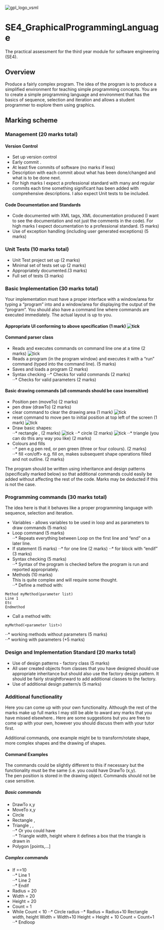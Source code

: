 ![gpl_logo_vsml](https://user-images.githubusercontent.com/22601795/119051937-c3cdcf00-b9bb-11eb-8335-04aaa096a16f.png)
# SE4_GraphicalProgrammingLanguage
The practical assessment for the third year module for software engineering (SE4).

## Overview
Produce a fairly complex  program. The idea of the program is to produce a simplified environment for teaching simple  programming concepts. You are to create a simple programming language and environment  that has the basics of sequence, selection and iteration and allows a student programmer to  explore them using graphics.  

## Marking scheme

### Management (20 marks total)
#### Version Control  
- Set up version control  
- Early commit . 
- At least five commits of software (no marks if less)  
- Description with each commit about what has been done/changed and what is to be  done next.  
- For high marks I expect a professional standard with many and regular commits each  time something significant has been added with comprehensive descriptions. I also expect  Unit tests to be included.  

#### Code Documentation and Standards 
- Code documented with XML tags, XML documentation produced (I want to see the  documentation and not just the comments in the code). For high marks I expect  documentation to a professional standard. (5 marks)  
- Use of exception handling (including user generated exceptions) (5 marks)   

### Unit Tests (10 marks total)
- Unit Test project set up (2 marks)  
- Minimal set of tests set up (2 marks)  
- Appropriately documented.(3 marks)  
- Full set of tests (3 marks) 

### Basic Implementation (30 marks total)
Your implementation must have a proper interface with a window/area for typing a  “program” into and a window/area for displaying the output of the “program”. You should  also have a command line where commands are executed immediately. The actual layout is  up to you.  
#### Appropriate UI conforming to above specification (1 mark) ![tick](https://user-images.githubusercontent.com/22601795/123541009-f0eb6b00-d739-11eb-86f1-de1fff2ec07e.png)
#### Command parser class  
- Reads and executes commands on command line one at a time (2 marks)  ![tick](https://user-images.githubusercontent.com/22601795/123541009-f0eb6b00-d739-11eb-86f1-de1fff2ec07e.png)
- Reads a program (in the program window) and executes it with a “run”  command (typed into the command line). (5 marks) 
- Saves and loads a program (2 marks) 
- Syntax checking 
⋅⋅* Checks for valid commands (2 marks)  
⋅⋅* Checks for valid parameters (2 marks)  
#### Basic drawing commands (all commands should be case insensitive)  
- Position pen (moveTo) (2 marks)  
- pen draw (drawTo) (2 marks)  
- clear command to clear the drawing area (1 mark) ![tick](https://user-images.githubusercontent.com/22601795/123541009-f0eb6b00-d739-11eb-86f1-de1fff2ec07e.png)
- reset command to move pen to initial position at top left of the screen (1 mark) ![tick](https://user-images.githubusercontent.com/22601795/123541009-f0eb6b00-d739-11eb-86f1-de1fff2ec07e.png)
- Draw basic shapes:  
⋅⋅* rectangle <width>, <height> (2 marks) ![tick](https://user-images.githubusercontent.com/22601795/123541009-f0eb6b00-d739-11eb-86f1-de1fff2ec07e.png)
⋅⋅* circle <radius> (2 marks) ![tick](https://user-images.githubusercontent.com/22601795/123541009-f0eb6b00-d739-11eb-86f1-de1fff2ec07e.png)
⋅⋅* triangle (you can do this any way you like) (2 marks)  
- Colours and fills  
⋅⋅* pen <colour> e.g pen red, or pen green (three or four colours).  (2 marks)  
⋅⋅* fill <on/off> e.g. fill on, makes subsequent shape operations  filled and not outline. (2 marks)  

The program should be written using inheritance and design patterns (specifically  marked below) so that additional commands could easily be added without affecting the rest  of the code. Marks may be deducted if this is not the case.

### Programming commands (30 marks total)
The idea here is that it behaves like a proper programming language with sequence,  selection and iteration. 
- Variables - allows variables to be used in loop and as parameters to draw  commands (5 marks)  
- Loop command (5 marks)  
⋅⋅* Repeats everything between Loop on the first line and “end” on a later  line.  
- If statement (5 marks) 
⋅⋅* for one line (2 marks) 
⋅⋅* for block with “endif” (3 marks)
- Syntax checking (5 marks)  
⋅⋅* Syntax of the program is checked before the program is run and  reported appropriately.  
- Methods (10 marks)  
This is quite complex and will require some thought.  
⋅⋅* Define a method with:
```  
Method myMethod(parameter list)  
Line 1  
Etc  
Endmethod  
```
- Call a method with:  
```
myMethod(<parameter list>)
```
⋅⋅* working methods without parameters (5 marks)  
⋅⋅* working with parameters (+5 marks)  

### Design and Implementation Standard (20 marks total) 
- Use of design patterns - factory class (5 marks)  
- All user created objects from classes that you have designed should use appropriate  inheritance but should also use the factory design pattern. It should be fairly straightforward  to add additional classes to the factory. 
- Use of additional design pattern/s (5 marks) 

### Additional functionality  
Here you can come up with your own functionality. Although the rest of the marks  make up full marks I may still be able to award any marks that you have missed elsewhere..  Here are some suggestions but you are free to come up with your own, however you should  discuss them with your tutor first.  

Additional commands, one example might be to transform/rotate shape, more complex  shapes and the drawing of shapes. 

#### Command Examples 
The commands could be slightly different to this if necessary but the functionality must be  the same (i.e. you could have DrawTo (x,y).  
The pen position is stored in the drawing object. Commands should not be case sensitive. 
##### Basic commands 
- DrawTo x,y  
- MoveTo x,y 
- Circle <radius> 
- Rectangle <width>, <height> 
- Triangle <base>, <adj>, <hyp>  
⋅⋅* Or you could have  
⋅⋅* Triangle width, height where it defines a box that the triangle is  drawn in 
- Polygon [points,...] 
##### Complex commands  
- If <variable>==10  
⋅⋅* Line 1  
⋅⋅* Line 2  
⋅⋅* Endif 
- Radius = 20 
- Width = 20 
- Height = 20  
- Count = 1  
- While Count < 10 
⋅⋅* Circle radius 
⋅⋅* Radius = Radius+10  Rectangle width, height  Width = Width+10  Height = Height + 10  Count = Count+1  
⋅⋅* Endloop
